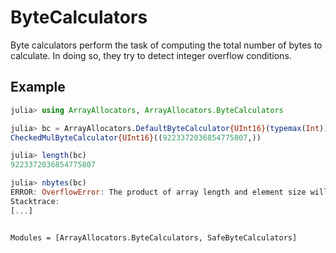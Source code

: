 # ByteCalculators

Byte calculators perform the task of computing the total number of bytes to calculate. In doing so, they try to detect integer overflow conditions.

## Example

```julia
julia> using ArrayAllocators, ArrayAllocators.ByteCalculators

julia> bc = ArrayAllocators.DefaultByteCalculator{UInt16}(typemax(Int))
CheckedMulByteCalculator{UInt16}((9223372036854775807,))

julia> length(bc)
9223372036854775807

julia> nbytes(bc)
ERROR: OverflowError: The product of array length and element size will cause an overflow.
Stacktrace:
[...]
```

```@index
```

```@autodocs
Modules = [ArrayAllocators.ByteCalculators, SafeByteCalculators]
```